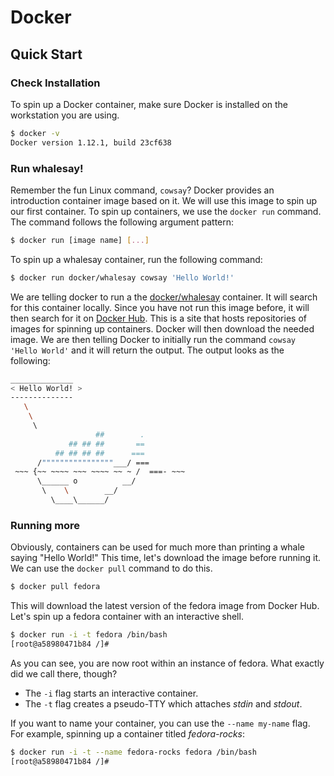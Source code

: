 # Docker

## Quick Start

### Check Installation
To spin up a Docker container, make sure Docker is installed on the workstation you are using.

```bash
$ docker -v
Docker version 1.12.1, build 23cf638
```

### Run whalesay!
Remember the fun Linux command, ```cowsay```? Docker provides an introduction container image based on it. We will use this image to spin up our first container. To spin up containers, we use the ```docker run``` command. The command follows the following argument pattern:

```bash
$ docker run [image name] [...]
```

To spin up a whalesay container, run the following command:

```bash
$ docker run docker/whalesay cowsay 'Hello World!'
```

We are telling docker to run a the [docker/whalesay](https://hub.docker.com/r/docker/whalesay) container. It will search for this container locally. Since you have not run this image before, it will then search for it on [Docker Hub](https://hub.docker.com). This is a site that hosts repositories of images for spinning up containers. Docker will then download the needed image. We are then telling Docker to initially run the command ```cowsay 'Hello World'``` and it will return the output. The output looks as the following:

```bash
______________
< Hello World! >
--------------
   \
    \
     \     
                   ##        .            
             ## ## ##       ==            
          ## ## ## ##      ===            
      /""""""""""""""""___/ ===        
 ~~~ {~~ ~~~~ ~~~ ~~~~ ~~ ~ /  ===- ~~~   
      \______ o          __/            
       \    \        __/             
         \____\______/  
```

### Running more
Obviously, containers can be used for much more than printing a whale saying "Hello World!"  This time, let's download the image before running it. We can use the ```docker pull``` command to do this.

```bash
$ docker pull fedora
```

This will download the latest version of the fedora image from Docker Hub. Let's spin up a fedora container with an interactive shell.

```bash
$ docker run -i -t fedora /bin/bash
[root@a58980471b84 /]#
```

As you can see, you are now root within an instance of fedora. What exactly did we call there, though?
* The ```-i``` flag starts an interactive container.
* The ```-t``` flag creates a pseudo-TTY which attaches *stdin* and *stdout*.

If you want to name your container, you can use the ```--name my-name``` flag. For example, spinning up a container titled *fedora-rocks*:

```bash
$ docker run -i -t --name fedora-rocks fedora /bin/bash
[root@a58980471b84 /]#
```
